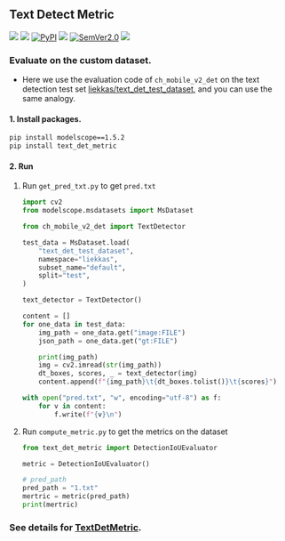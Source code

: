 ## Text Detect Metric
<p align="left">
    <a href=""><img src="https://img.shields.io/badge/OS-Linux%2C%20Win%2C%20Mac-pink.svg"></a>
    <a href=""><img src="https://img.shields.io/badge/python->=3.6,<3.12-aff.svg"></a>
    <a href="https://pypi.org/project/text_det_metric/"><img alt="PyPI" src="https://img.shields.io/pypi/v/text_det_metric"></a>
    <a href="https://pepy.tech/project/text_det_metric"><img src="https://static.pepy.tech/personalized-badge/text_det_metric?period=total&units=abbreviation&left_color=grey&right_color=blue&left_text=Downloads"></a>
<a href="https://semver.org/"><img alt="SemVer2.0" src="https://img.shields.io/badge/SemVer-2.0-brightgreen"></a>
    <a href="https://github.com/psf/black"><img src="https://img.shields.io/badge/code%20style-black-000000.svg"></a>
</p>


### Evaluate on the custom dataset.
- Here we use the evaluation code of `ch_mobile_v2_det` on the text detection test set [liekkas/text_det_test_dataset](https://www.modelscope.cn/datasets/liekkas/text_det_test_dataset/summary), and you can use the same analogy.


#### 1. Install packages.
```bash
pip install modelscope==1.5.2
pip install text_det_metric
```

#### 2. Run
1. Run `get_pred_txt.py` to get `pred.txt`
    ```python
    import cv2
    from modelscope.msdatasets import MsDataset

    from ch_mobile_v2_det import TextDetector

    test_data = MsDataset.load(
        "text_det_test_dataset",
        namespace="liekkas",
        subset_name="default",
        split="test",
    )

    text_detector = TextDetector()

    content = []
    for one_data in test_data:
        img_path = one_data.get("image:FILE")
        json_path = one_data.get("gt:FILE")

        print(img_path)
        img = cv2.imread(str(img_path))
        dt_boxes, scores, _ = text_detector(img)
        content.append(f"{img_path}\t{dt_boxes.tolist()}\t{scores}")

    with open("pred.txt", "w", encoding="utf-8") as f:
        for v in content:
            f.write(f"{v}\n")
    ```
2. Run `compute_metric.py` to get the metrics on the dataset
    ```python
    from text_det_metric import DetectionIoUEvaluator

    metric = DetectionIoUEvaluator()

    # pred_path
    pred_path = "1.txt"
    mertric = metric(pred_path)
    print(mertric)
    ```

### See details for [TextDetMetric](https://github.com/SWHL/TextDetMetric).
